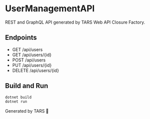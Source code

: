 # UserManagementAPI

REST and GraphQL API generated by TARS Web API Closure Factory.

## Endpoints
- GET /api/users
- GET /api/users/{id}
- POST /api/users
- PUT /api/users/{id}
- DELETE /api/users/{id}

## Build and Run
```bash
dotnet build
dotnet run
```

Generated by TARS 🤖
